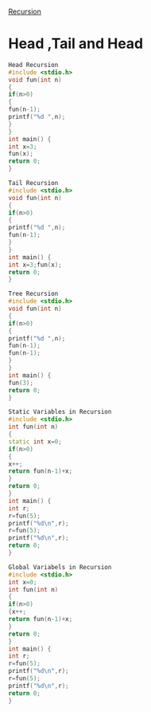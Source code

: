 [Recursion](https://www.geeksforgeeks.org/introduction-to-recursion-data-structure-and-algorithm-tutorials/)

# Head ,Tail and Head 

```cpp
Head Recursion
#include <stdio.h>
void fun(int n)
{
if(n>0)
{
fun(n-1);
printf("%d ",n);
}
}
int main() {
int x=3;
fun(x);
return 0;
}
```

```cpp
Tail Recursion
#include <stdio.h>
void fun(int n)
{
if(n>0)
{
printf("%d ",n);
fun(n-1);
}
}
int main() {
int x=3;fun(x);
return 0;
}
```

```cpp
Tree Recursion
#include <stdio.h>
void fun(int n)
{
if(n>0)
{
printf("%d ",n);
fun(n-1);
fun(n-1);
}
}
int main() {
fun(3);
return 0;
}
```


```cpp
Static Variables in Recursion
#include <stdio.h>
int fun(int n)
{
static int x=0;
if(n>0)
{
x++;
return fun(n-1)+x;
}
return 0;
}
int main() {
int r;
r=fun(5);
printf("%d\n",r);
r=fun(5);
printf("%d\n",r);
return 0;
}
```

```c
Global Variabels in Recursion
#include <stdio.h>
int x=0;
int fun(int n)
{
if(n>0)
{x++;
return fun(n-1)+x;
}
return 0;
}
int main() {
int r;
r=fun(5);
printf("%d\n",r);
r=fun(5);
printf("%d\n",r);
return 0;
}
```
